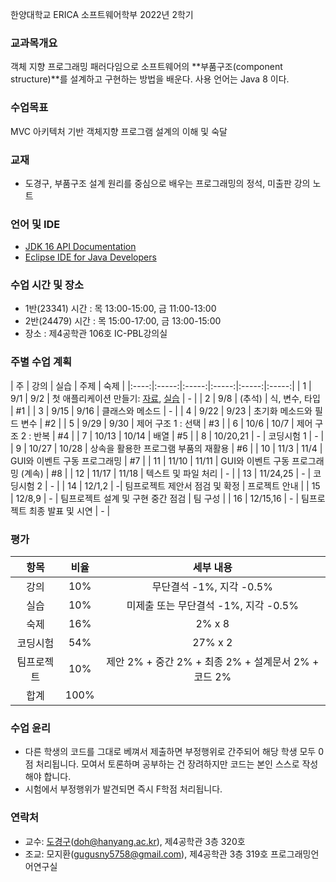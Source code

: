 한양대학교 ERICA 소프트웨어학부 2022년 2학기

### 교과목개요

객체 지향 프로그래밍 패러다임으로 소프트웨어의 **부품구조(component structure)**를 설계하고 구현하는 방법을 배운다.
사용 언어는 Java 8 이다.

### 수업목표

MVC 아키텍처 기반 객체지향 프로그램 설계의 이해 및 숙달

### 교재
- 도경구, 부품구조 설계 원리를 중심으로 배우는 프로그래밍의 정석, 미출판 강의 노트

### 언어 및 IDE
- [JDK 16 API Documentation](https://docs.oracle.com/en/java/javase/16/docs/api/index.html)
- [Eclipse IDE for Java Developers](https://www.eclipse.org/downloads/)

### 수업 시간 및 장소

- 1반(23341) 시간 : 목 13:00-15:00, 금 11:00-13:00
- 2반(24479) 시간 : 목 15:00-17:00, 금 13:00-15:00
- 장소 : 제4공학관 106호 IC-PBL강의실

### 주별 수업 계획

| 주 | 강의 | 실습 | 주제 | 숙제 |
|:----:|:-----:|:-----:|:-----:|:-----:|:-----:|
|  1 | 9/1 | 9/2 | 첫 애플리케이션 만들기: [자료](notes/lecture01.pdf), [실습](notes/lab01.md) | - |
|  2 | 9/8 | (추석) | 식, 변수, 타입 | #1 |
|  3 | 9/15 | 9/16 | 클래스와 메소드 |  - |
|  4 | 9/22 | 9/23 | 초기화 메소드와 필드 변수 |  #2 |
|  5 | 9/29 | 9/30 | 제어 구조 1 : 선택 |  #3 |
|  6 | 10/6 | 10/7 | 제어 구조 2 : 반복 |  #4 |
|  7 | 10/13 | 10/14 | 배열 | #5 |
|  8 | 10/20,21 | - | 코딩시험 1 | - |
|  9 | 10/27 | 10/28 | 상속을 활용한 프로그램 부품의 재활용 |  #6  |
| 10 | 11/3 | 11/4 | GUI와 이벤트 구동 프로그래밍 | #7 |
| 11 | 11/10 | 11/11 | GUI와 이벤트 구동 프로그래밍 (계속) | #8 |
| 12 | 11/17 | 11/18 | 텍스트 및 파일 처리 | - |
| 13 | 11/24,25 | - | 코딩시험 2 | - |
| 14 | 12/1,2 | -| 팀프로젝트 제안서 점검 및 확정 | 프로젝트 안내 |
| 15 | 12/8,9 | - | 팀프로젝트 설계 및 구현 중간 점검 | 팀 구성 |
| 16 | 12/15,16 | - | 팀프로젝트 최종 발표 및 시연 | - |

### 평가

| 항목 | 비율 | 세부 내용 |
|:---:|:---:|:---:|
| 강의 | 10% | 무단결석 -1%, 지각 -0.5% |
| 실습 | 10% | 미제출 또는 무단결석 -1%, 지각 -0.5% |
| 숙제 | 16% | 2% x 8 |
| 코딩시험 | 54% | 27% x 2 |
| 팀프로젝트 | 10% | 제안 2% + 중간 2% + 최종 2% + 설계문서 2% + 코드 2% |
| 합계 | 100% |  |

### 수업 윤리

- 다른 학생의 코드를 그대로 베껴서 제출하면 부정행위로 간주되어 해당 학생 모두 0점 처리됩니다. 모여서 토론하며 공부하는 건 장려하지만 코드는 본인 스스로 작성해야 합니다.
- 시험에서 부정행위가 발견되면 즉시 F학점 처리됩니다.

### 연락처

- 교수: [도경구](http://doggzone.github.io/home)(doh@hanyang.ac.kr), 제4공학관 3층 320호
- 조교: 모지환(gugusny5758@gmail.com), 제4공학관 3층 319호 프로그래밍언어연구실

